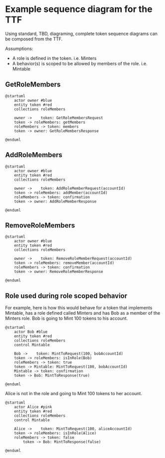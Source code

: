 # Example sequence diagram for the TTF

Using standard, TBD, diagraming, complete token sequence diagrams can be composed from the TTF.

Assumptions:

- A role is defined in the token. i.e. Minters
- A behavior(s) is scoped to be allowed by members of the role. i.e. Mintable

## GetRoleMembers

```plantuml
@startuml
    actor owner #blue
    entity token #red
    collections roleMembers

    owner ->    token: GetRoleMembersRequest
    token -> roleMembers: getMembers
    roleMembers -> token: members
    token -> owner: GetRoleMembersResponse

@enduml
```

## AddRoleMembers

```plantuml
@startuml
    actor owner #blue
    entity token #red
    collections roleMembers

    owner ->    token: AddRoleMemberRequest(accountId)
    token -> roleMembers: addMember(accountId)
    roleMembers -> token: confirmation
    token -> owner: AddRoleMemberResponse

@enduml
```

## RemoveRoleMembers

```plantuml
@startuml
    actor owner #blue
    entity token #red
    collections roleMembers

    owner ->    token: RemoveRoleMemberRequest(accountId)
    token -> roleMembers: removeMember(accountId)
    roleMembers -> token: confirmation
    token -> owner: RemoveRoleMemberResponse

@enduml
```

## Role used during role scoped behavior

For example, here is how this would behave for a token that implements Mintable, has a role defined called Minters and has Bob as a member of the Minters role.  Bob is going to Mint 100 tokens to his account.

```plantuml
@startuml
    actor Bob #blue
    entity token #red
    collections roleMembers
    control Mintable

    Bob ->    token: MintToRequest(100, bobAccountId)
    token -> roleMembers: isInRole(Bob)
    roleMembers -> token: true
    token -> Mintable: MintToRequest(100, bobAccountId)
    Mintable -> token: confirmation
    token -> Bob: MintToResponse(true)

@enduml
```

Alice is not in the role and  going to Mint 100 tokens to her account.

```plantuml
@startuml
    actor Alice #pink
    entity token #red
    collections roleMembers
    control Mintable

    Alice ->    token: MintToRequest(100, aliceAccountId)
    token -> roleMembers: isInRole(Alice)
    roleMembers -> token: false
        token -> Bob: MintToResponse(false)

@enduml
```